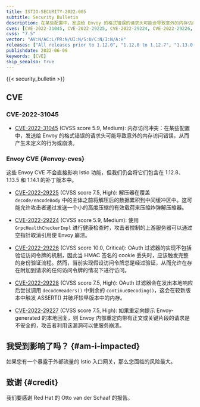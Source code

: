 ```yaml
---
title: ISTIO-SECURITY-2022-005
subtitle: Security Bulletin
description: 在某些配置中，发送给 Envoy 的格式错误的请求头可能会导致意外的内存访问冲突，从而产生未定义的行为或崩溃。
cves: [CVE-2022-31045, CVE-2022-29225, CVE-2022-29224, CVE-2022-29226, CVE-2022-29228, CVE-2022-29227]
cvss: "7.5"
vector: "AV:N/AC:L/PR:N/UI:N/S:U/C:N/I:N/A:H"
releases: ["All releases prior to 1.12.0", "1.12.0 to 1.12.7", "1.13.0 to 1.13.4", "1.14.0"]
publishdate: 2022-06-09
keywords: [CVE]
skip_seealso: true
---
```


{{< security_bulletin >}}

## CVE

### CVE-2022-31045

- [CVE-2022-31045](https://github.com/istio/istio/security/advisories/GHSA-xwx5-5c9g-x68x) (CVSS score 5.9, Medium): 内存访问冲突：在某些配置中，发送给 Envoy 的格式错误的请求头可能导致意外的内存访问错误，从而产生未定义的行为或崩溃。

### Envoy CVE {#envoy-cves}

这些 Envoy CVE 不会直接影响 Istio 功能，但我们仍会将它们包含在 1.12.8、1.13.5 和 1.14.1 的补丁版本中。

- [CVE-2022-29225](https://github.com/envoyproxy/envoy/security/advisories/GHSA-75hv-2jjj-89hh) (CVSS score 7.5, High): 解压器在覆盖 `decode/encodeBody` 中的主体之前将解压后的数据累积到中间缓冲区中。这可能允许攻击者通过发送一个小的高度压缩的有效载荷来压缩炸弹解压缩器。

- [CVE-2022-29224](https://github.com/envoyproxy/envoy/security/advisories/GHSA-m4j9-86g3-8f49) (CVSS score 5.9, Medium): 使用 `GrpcHealthCheckerImpl` 进行健康检查时，攻击者控制的上游服务器可以通过空指针取消引用使 Envoy 崩溃。

- [CVE-2022-29226](https://github.com/envoyproxy/envoy/security/advisories/GHSA-h45c-2f94-prxh) (CVSS score 10.0, Critical): OAuth 过滤器的实现不包括验证访问令牌的机制，因此当 HMAC 签名的 cookie 丢失时，应该触发完整的身份验证流程。然而，当前实现假设访问令牌总是经过验证，从而允许在存在附加到请求的任何访问令牌的情况下进行访问。

- [CVE-2022-29228](https://github.com/envoyproxy/envoy/security/advisories/GHSA-rww6-8h7g-8jf6) (CVSS score 7.5, High): OAuth 过滤器会在发出本地响应后尝试调用 `decodeHeaders()` 中剩余的 `continueDecoding()`，这会在较新版本中触发 ASSERT() 并破坏较早版本中的内存。

- [CVE-2022-29227](https://github.com/envoyproxy/envoy/security/advisories/GHSA-rm2p-qvf6-pvr6) (CVSS score 7.5, High): 如果重定向提示 Envoy-generated 的本地回复，则 Envoy 内部重定向带有正文或关键片段的请求是不安全的，攻击者利用该漏洞可以使服务崩溃。

## 我受到影响了吗？ {#am-i-impacted}

如果您有一个暴露于外部流量的 Istio 入口网关，那么您面临的风险最大。

## 致谢 {#credit}

我们要感谢 Red Hat 的 Otto van der Schaaf 的报告。
